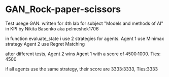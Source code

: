 # GAN_Rock-paper-scissors

Test usege GAN. written for 4th lab for subject "Models and methods of AI" in KPI by Nikita Basenko aka pelmeshek1706

in function evaluate_state i use 2 strategies for agents. 
Agent 1 use Minimax strategy
Agent 2 use Regret Matching

after different tests, Agent 2 wins Agent 1 with a score of 4500:1000. Ties: 4500

if all agents use the same strategy, their score are 3333:3333, Ties:3333

